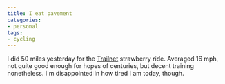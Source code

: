 ```yaml
---
title: I eat pavement
categories:
- personal
tags:
- cycling
---
```


I did 50 miles yesterday for the [Trailnet][1] strawberry ride.  Averaged 16 mph, not quite good enough for hopes of centuries, but decent training nonetheless.  I'm disappointed in how tired I am today, though.

   [1]: http://www.trailnet.org/
